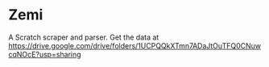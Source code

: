 # Zemi
A Scratch scraper and parser. 
Get the data at https://drive.google.com/drive/folders/1UCPQQkXTmn7ADaJtOuTFQ0CNuwcqNOcE?usp=sharing

